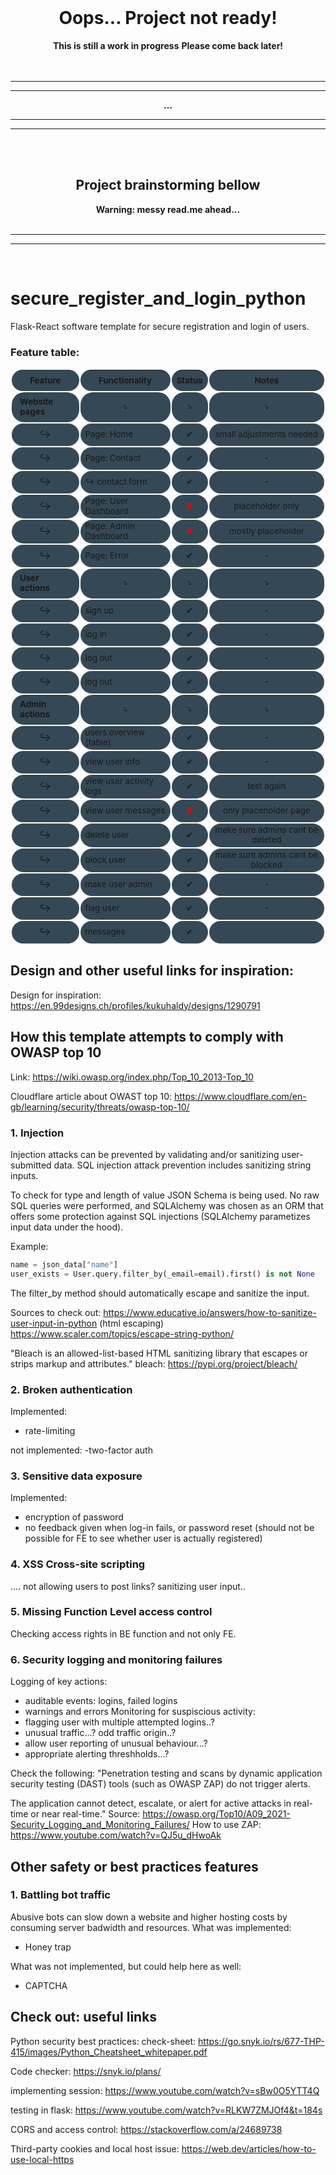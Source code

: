 <div align="center">
  <br>
  <h1><b>Oops... Project not ready!</b></h1>
  <strong>This is still a work in progress</strong>
  <strong>Please come back later!</strong>
</div>
<br>
<br>
<hr>
<hr>
<div align="center">
  <p><b>...</b></p>
</div>
<hr>
<hr>
<br>
<div align="center">
  <br>
  <h2><b>Project brainstorming bellow</b></h2>
  <strong>Warning: messy read.me ahead...</strong>
</div>
<br>
<hr>
<hr>
<br>

# secure_register_and_login_python
Flask-React software template for secure registration and login of users.

### Feature table:


<table style="border-collapse:separate;">
    <tr>
    <th style="background: #344955; border-radius:20px; border: 5px solid transparent"><small><b>Feature</b></small></th>
    <th style="background: #344955; border-radius:20px"><small><b>Functionality</b></small></th>
    <th style="background: #344955; border-radius:20px"><small><b>Status</b></small></th>
    <th style="background: #344955; border-radius:20px"><small><b>Notes</b></small></th>
  </tr>
  <tr>
    <td style="background: #344955; border-radius:20px; border: 5px solid transparent"><small><b>Website pages</b></small></td>
    <td style="background: #344955; border-radius:20px; text-align: center"><small>⤵</small></td>
    <td style="background: #344955; border-radius:20px; text-align: center"><small>⤵</small></td>
    <td style="background: #344955; border-radius:20px; text-align: center"><small>⤵</small></td>
  </tr>
  <tr>
    <td style="background: #344955; border-radius:20px; border: 5px solid transparent; text-align: center">↪</td>
    <td style="background: #344955; border-radius:20px"><small>Page: Home</small></td>
    <td style="background: #344955; border-radius:20px; text-align: center"><small>✔</small></td>
    <td style="background: #344955; border-radius:20px; text-align: center"><small>small adjustments needed</small></td>
  </tr>
  <tr>
    <td style="background: #344955; border-radius:20px; border: 5px solid transparent; text-align: center">↪</td>
    <td style="background: #344955; border-radius:20px"><small>Page: Contact</small></td>
    <td style="background: #344955; border-radius:20px; text-align: center"><small>✔</small></td>
    <td style="background: #344955; border-radius:20px; text-align: center"><small>-</small></td>
  </tr>
  <tr>
    <td style="background: #344955; border-radius:20px; border: 5px solid transparent; text-align: center">↪</td>
    <td style="background: #344955; border-radius:20px"><small> ↪ contact form</small></td>
    <td style="background: #344955; border-radius:20px; text-align: center"><small>✔</small></td>
    <td style="background: #344955; border-radius:20px; text-align: center"><small>-</small></td>
  </tr>
  <tr>
    <td style="background: #344955; border-radius:20px; border: 5px solid transparent; text-align: center">↪</td>
    <td style="background: #344955; border-radius:20px"><small>Page: User Dashboard</small></td>
    <td style="background: #344955; border-radius:20px; text-align: center; color: red;"><small>✘</small></td>
    <td style="background: #344955; border-radius:20px; text-align: center"><small>placeholder only</small></td>
  </tr>
  <tr>
    <td style="background: #344955; border-radius:20px; border: 5px solid transparent; text-align: center">↪</td>
    <td style="background: #344955; border-radius:20px"><small>Page: Admin Dashboard</small></td>
    <td style="background: #344955; border-radius:20px; text-align: center; color: red;"><small>✘</small></td>
    <td style="background: #344955; border-radius:20px; text-align: center"><small>mostly placeholder</small></td>
  </tr>
  <tr>
    <td style="background: #344955; border-radius:20px; border: 5px solid transparent; text-align: center">↪</td>
    <td style="background: #344955; border-radius:20px"><small>Page: Error</small></td>
    <td style="background: #344955; border-radius:20px; text-align: center"><small>✔</small></td>
    <td style="background: #344955; border-radius:20px; text-align: center"><small>-</small></td>
  </tr>
  <tr>
    <td style="background: #344955; border-radius:20px; border: 5px solid transparent"><small><b>User actions</b></small></td>
    <td style="background: #344955; border-radius:20px; text-align: center"><small>⤵</small></td>
    <td style="background: #344955; border-radius:20px; text-align: center"><small>⤵</small></td>
    <td style="background: #344955; border-radius:20px; text-align: center"><small>⤵</small></td>
  </tr>
  <tr>
    <td style="background: #344955; border-radius:20px; border: 5px solid transparent; text-align: center">↪</td>
    <td style="background: #344955; border-radius:20px"><small>sign up</small></td>
    <td style="background: #344955; border-radius:20px; text-align: center"><small>✔</small></td>
    <td style="background: #344955; border-radius:20px; text-align: center"><small>-</small></td>
  </tr>
  <tr>
    <td style="background: #344955; border-radius:20px; border: 5px solid transparent; text-align: center">↪</td>
    <td style="background: #344955; border-radius:20px"><small>log in</small></td>
    <td style="background: #344955; border-radius:20px; text-align: center"><small>✔</small></td>
    <td style="background: #344955; border-radius:20px; text-align: center"><small>-</small></td>
  </tr>
   <tr>
    <td style="background: #344955; border-radius:20px; border: 5px solid transparent; text-align: center">↪</td>
    <td style="background: #344955; border-radius:20px"><small>log out</small></td>
    <td style="background: #344955; border-radius:20px; text-align: center"><small>✔</small></td>
    <td style="background: #344955; border-radius:20px; text-align: center"><small>-</small></td>
  </tr>
  <tr>
    <td style="background: #344955; border-radius:20px; border: 5px solid transparent; text-align: center">↪</td>
    <td style="background: #344955; border-radius:20px"><small>log out</small></td>
    <td style="background: #344955; border-radius:20px; text-align: center"><small>✔</small></td>
    <td style="background: #344955; border-radius:20px; text-align: center"><small>-</small></td>
  </tr>
  <tr>
    <td style="background: #344955; border-radius:20px; border: 5px solid transparent"><small><b>Admin actions</b></small></td>
    <td style="background: #344955; border-radius:20px; text-align: center"><small>⤵</small></td>
    <td style="background: #344955; border-radius:20px; text-align: center"><small>⤵</small></td>
    <td style="background: #344955; border-radius:20px; text-align: center"><small>⤵</small></td>
  </tr>
  <tr>
    <td style="background: #344955; border-radius:20px; border: 5px solid transparent; text-align: center">↪</td>
    <td style="background: #344955; border-radius:20px"><small>users overview (table)</small></td>
    <td style="background: #344955; border-radius:20px; text-align: center"><small>✔</small></td>
    <td style="background: #344955; border-radius:20px; text-align: center"><small>-</small></td>
  </tr>
  <tr>
    <td style="background: #344955; border-radius:20px; border: 5px solid transparent; text-align: center">↪</td>
    <td style="background: #344955; border-radius:20px"><small>view user info</small></td>
    <td style="background: #344955; border-radius:20px; text-align: center"><small>✔</small></td>
    <td style="background: #344955; border-radius:20px; text-align: center"><small>-</small></td>
  </tr>
  <tr>
    <td style="background: #344955; border-radius:20px; border: 5px solid transparent; text-align: center">↪</td>
    <td style="background: #344955; border-radius:20px"><small>view user activity logs</small></td>
    <td style="background: #344955; border-radius:20px; text-align: center"><small>✔</small></td>
    <td style="background: #344955; border-radius:20px; text-align: center"><small>test again</small></td>
  </tr>
  <tr>
    <td style="background: #344955; border-radius:20px; border: 5px solid transparent; text-align: center">↪</td>
    <td style="background: #344955; border-radius:20px"><small>view user messages</small></td>
    <td style="background: #344955; border-radius:20px; text-align: center; color: red;"><small>✘</small></td>
    <td style="background: #344955; border-radius:20px; text-align: center"><small>only placeholder page</small></td>
  </tr>
  <tr>
    <td style="background: #344955; border-radius:20px; border: 5px solid transparent; text-align: center">↪</td>
    <td style="background: #344955; border-radius:20px"><small>delete user</small></td>
    <td style="background: #344955; border-radius:20px; text-align: center"><small>✔</small></td>
    <td style="background: #344955; border-radius:20px; text-align: center"><small>make sure admins cant be deleted</small></td>
  </tr>
  <tr>
    <td style="background: #344955; border-radius:20px; border: 5px solid transparent; text-align: center">↪</td>
    <td style="background: #344955; border-radius:20px"><small>block user</small></td>
    <td style="background: #344955; border-radius:20px; text-align: center"><small>✔</small></td>
    <td style="background: #344955; border-radius:20px; text-align: center"><small>make sure admins cant be blocked</small></td>
  </tr>
  <tr>
    <td style="background: #344955; border-radius:20px; border: 5px solid transparent; text-align: center">↪</td>
    <td style="background: #344955; border-radius:20px"><small>make user admin</small></td>
    <td style="background: #344955; border-radius:20px; text-align: center"><small>✔</small></td>
    <td style="background: #344955; border-radius:20px; text-align: center"><small>-</small></td>
  </tr>
  <tr>
    <td style="background: #344955; border-radius:20px; border: 5px solid transparent; text-align: center">↪</td>
    <td style="background: #344955; border-radius:20px"><small>flag user</small></td>
    <td style="background: #344955; border-radius:20px; text-align: center"><small>✔</small></td>
    <td style="background: #344955; border-radius:20px; text-align: center"><small>-</small></td>
  </tr>
  <tr>
    <td style="background: #344955; border-radius:20px; border: 5px solid transparent; text-align: center">↪</td>
    <td style="background: #344955; border-radius:20px"><small>messages</small></td>
    <td style="background: #344955; border-radius:20px; text-align: center;"><small>✔</small></td>
    <td style="background: #344955; border-radius:20px; text-align: center"><small></small></td>
  </tr>
</table>



## Design and other useful links for inspiration:

Design for inspiration: https://en.99designs.ch/profiles/kukuhaldy/designs/1290791

## How this template attempts to comply with OWASP top 10

Link: https://wiki.owasp.org/index.php/Top_10_2013-Top_10

Cloudflare article about OWAST top 10:
https://www.cloudflare.com/en-gb/learning/security/threats/owasp-top-10/

### 1. Injection
Injection attacks can be prevented by validating and/or sanitizing user-submitted data. SQL injection attack prevention includes sanitizing string inputs.

To check for type and length of value JSON Schema is being used. No raw SQL queries were performed, and SQLAlchemy was chosen as an ORM that offers some protection against SQL injections (SQLAlchemy parametizes input data under the hood).

Example:

```python 
name = json_data["name"]
user_exists = User.query.filter_by(_email=email).first() is not None
```

The filter_by method should automatically escape and sanitize the input. 

Sources to check out:
https://www.educative.io/answers/how-to-sanitize-user-input-in-python (html escaping)
https://www.scaler.com/topics/escape-string-python/

"Bleach is an allowed-list-based HTML sanitizing library that escapes or strips markup and attributes."
bleach: https://pypi.org/project/bleach/



### 2. Broken authentication
Implemented:
- rate-limiting

not implemented:
-two-factor auth

### 3. Sensitive data exposure
Implemented:
- encryption of password
- no feedback given when log-in fails, or password reset (should not be possible for FE to see whether user is actually registered)

### 4. XSS Cross-site scripting
.... not allowing users to post links?
sanitizing user input..

### 5. Missing Function Level access control
Checking access rights in BE function and not only FE.

### 6. Security logging and monitoring failures
Logging of key actions:
- auditable events: logins, failed logins
- warnings and errors
Monitoring for suspiscious activity:
- flagging user with multiple attempted logins..?
- unusual traffic...? odd traffic origin..?
- allow user reporting of unusual behaviour...?
- appropriate alerting threshholds...?

Check the following:
"Penetration testing and scans by dynamic application security testing (DAST) tools (such as OWASP ZAP) do not trigger alerts.

The application cannot detect, escalate, or alert for active attacks in real-time or near real-time."
Source: https://owasp.org/Top10/A09_2021-Security_Logging_and_Monitoring_Failures/
How to use ZAP: https://www.youtube.com/watch?v=QJ5u_dHwoAk

## Other safety or best practices features
### 1. Battling bot traffic
Abusive bots can slow down a website and higher hosting costs by consuming server badwidth and resources. 
What was implemented:
- Honey trap

What was not implemented, but could help here as well:
- CAPTCHA

## Check out: useful links

Python security best practices:
check-sheet: https://go.snyk.io/rs/677-THP-415/images/Python_Cheatsheet_whitepaper.pdf

Code checker:
https://snyk.io/plans/




implementing session:
https://www.youtube.com/watch?v=sBw0O5YTT4Q

testing in flask:
https://www.youtube.com/watch?v=RLKW7ZMJOf4&t=184s

CORS and access control:
https://stackoverflow.com/a/24689738

Third-party cookies and local host issue:
https://web.dev/articles/how-to-use-local-https